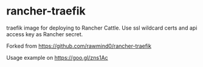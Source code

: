 # rancher-traefik
traefik image for deploying to Rancher Cattle. Use ssl wildcard certs and api access key as Rancher secret.

Forked from https://github.com/rawmind0/rancher-traefik

Usage example on https://goo.gl/zns1Ac
